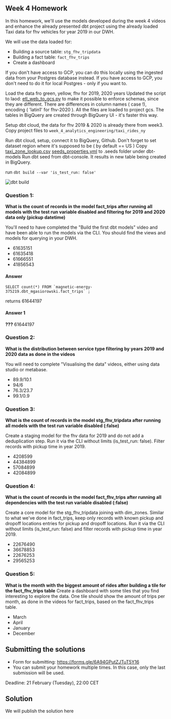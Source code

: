 ## Week 4 Homework 

In this homework, we'll use the models developed during the week 4 videos and enhance the already presented dbt project using the already loaded Taxi data for fhv vehicles for year 2019 in our DWH.

We will use the data loaded for:

* Building a source table: `stg_fhv_tripdata`
* Building a fact table: `fact_fhv_trips`
* Create a dashboard 

If you don't have access to GCP, you can do this locally using the ingested data from your Postgres database
instead. If you have access to GCP, you don't need to do it for local Postgres -
only if you want to.

Load the data fro green, yellow, fhv for 2019, 2020 years
Updated the script to laod:  [etl_web_to_gcs.py](..%2Fweek_2_workflow_orchestration%2Fcode%2Fflows%2F02_gcp%2Fetl_web_to_gcs.py)
to make it possible to enforce schemas, since they are different. There are differences in column names ( case !), encoding ( 'latin1' for fhv-2020 ).
All the files are loaded to project gcs. The tables in BigQuery are created through BigQuery UI - it's faster this way.

Setup dbt cloud, the data for fhv 2019 & 2020 is already there from week3. Copy project files to 
```week_4_analytics_engineering/taxi_rides_ny```

Run dbt cloud, setup, connect it to BigQuery, Github.
Don't forget to set dataset region where it's supposed to be ( by default == US )
Copy [taxi_zone_lookup.csv](..%2F..%2F..%2Fweek_4_analytics_engineering%2Ftaxi_rides_ny%2Fdata%2Ftaxi_zone_lookup.csv)
    [seeds_properties.yml](..%2F..%2F..%2Fweek_4_analytics_engineering%2Ftaxi_rides_ny%2Fdata%2Fseeds_properties.yml)
to .seeds folder under dbt-models
Run dbt seed from dbt-console.
It results in new table being created in BigQuery.

run ```dbt build --var 'is_test_run: false' ```

![dbt build](screenshots%2Fdbt_build_screenshotpng)
### Question 1: 

**What is the count of records in the model fact_trips after running all models with the test run variable disabled and filtering for 2019 and 2020 data only (pickup datetime)** 

You'll need to have completed the "Build the first dbt models" video and have been able to run the models via the CLI. 
You should find the views and models for querying in your DWH.

- 61635151
- 61635418
- 61666551
- 41856543


#### Answer ####  
 

```bigquery
SELECT count(*) FROM `magnetic-energy-375219.dbt_mgasiorowski.fact_trips` ;
```
returns 
61644197


#### Answer 1 
**???** 61644197

### Question 2: 

**What is the distribution between service type filtering by years 2019 and 2020 data as done in the videos**

You will need to complete "Visualising the data" videos, either using data studio or metabase. 

- 89.9/10.1
- 94/6
- 76.3/23.7
- 99.1/0.9



### Question 3: 

**What is the count of records in the model stg_fhv_tripdata after running all models with the test run variable disabled (:false)**  

Create a staging model for the fhv data for 2019 and do not add a deduplication step. Run it via the CLI without limits (is_test_run: false).
Filter records with pickup time in year 2019.

- 4208599
- 44384899
- 57084899
- 42084899


### Question 4: 

**What is the count of records in the model fact_fhv_trips after running all dependencies with the test run variable disabled (:false)**  

Create a core model for the stg_fhv_tripdata joining with dim_zones.
Similar to what we've done in fact_trips, keep only records with known pickup and dropoff locations entries for pickup and dropoff locations. 
Run it via the CLI without limits (is_test_run: false) and filter records with pickup time in year 2019.

- 22676490
- 36678853
- 22676253
- 29565253

### Question 5: 

**What is the month with the biggest amount of rides after building a tile for the fact_fhv_trips table**
Create a dashboard with some tiles that you find interesting to explore the data. One tile should show the amount of trips per month, as done in the videos for fact_trips, based on the fact_fhv_trips table.

- March
- April
- January
- December



## Submitting the solutions

* Form for submitting: https://forms.gle/6A94GPutZJTuT5Y16
* You can submit your homework multiple times. In this case, only the last submission will be used. 

Deadline: 21 February (Tuesday), 22:00 CET


## Solution

We will publish the solution here
